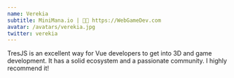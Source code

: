```yaml
---
name: Verekia
subtitle: MiniMana.io | 🧑‍💻 https://WebGameDev.com
avatar: /avatars/verekia.jpg
twitter: verekia
---
```


TresJS is an excellent way for Vue developers to get into 3D and game development. It has a solid ecosystem and a passionate community. I highly recommend it!
